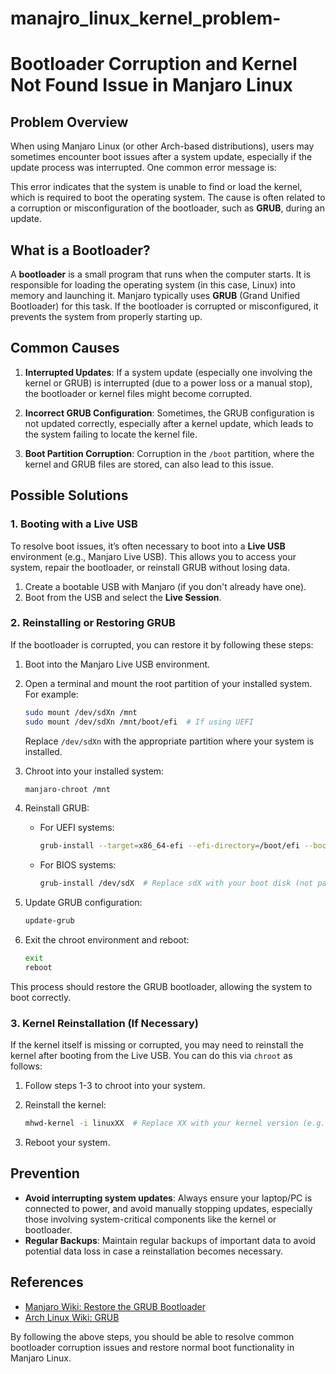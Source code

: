 # manajro_linux_kernel_problem-

# Bootloader Corruption and Kernel Not Found Issue in Manjaro Linux

## Problem Overview

When using Manjaro Linux (or other Arch-based distributions), users may sometimes encounter boot issues after a system update, especially if the update process was interrupted. One common error message is:


This error indicates that the system is unable to find or load the kernel, which is required to boot the operating system. The cause is often related to a corruption or misconfiguration of the bootloader, such as **GRUB**, during an update.

## What is a Bootloader?

A **bootloader** is a small program that runs when the computer starts. It is responsible for loading the operating system (in this case, Linux) into memory and launching it. Manjaro typically uses **GRUB** (Grand Unified Bootloader) for this task. If the bootloader is corrupted or misconfigured, it prevents the system from properly starting up.

## Common Causes

1. **Interrupted Updates**: If a system update (especially one involving the kernel or GRUB) is interrupted (due to a power loss or a manual stop), the bootloader or kernel files might become corrupted.
   
2. **Incorrect GRUB Configuration**: Sometimes, the GRUB configuration is not updated correctly, especially after a kernel update, which leads to the system failing to locate the kernel file.

3. **Boot Partition Corruption**: Corruption in the `/boot` partition, where the kernel and GRUB files are stored, can also lead to this issue.

## Possible Solutions

### 1. Booting with a Live USB

To resolve boot issues, it’s often necessary to boot into a **Live USB** environment (e.g., Manjaro Live USB). This allows you to access your system, repair the bootloader, or reinstall GRUB without losing data.

1. Create a bootable USB with Manjaro (if you don't already have one).
2. Boot from the USB and select the **Live Session**.

### 2. Reinstalling or Restoring GRUB

If the bootloader is corrupted, you can restore it by following these steps:

1. Boot into the Manjaro Live USB environment.
2. Open a terminal and mount the root partition of your installed system. For example:
    ```bash
    sudo mount /dev/sdXn /mnt
    sudo mount /dev/sdXn /mnt/boot/efi  # If using UEFI
    ```
    Replace `/dev/sdXn` with the appropriate partition where your system is installed.

3. Chroot into your installed system:
    ```bash
    manjaro-chroot /mnt
    ```

4. Reinstall GRUB:
    - For UEFI systems:
      ```bash
      grub-install --target=x86_64-efi --efi-directory=/boot/efi --bootloader-id=manjaro --recheck
      ```
    - For BIOS systems:
      ```bash
      grub-install /dev/sdX  # Replace sdX with your boot disk (not partition)
      ```

5. Update GRUB configuration:
    ```bash
    update-grub
    ```

6. Exit the chroot environment and reboot:
    ```bash
    exit
    reboot
    ```

This process should restore the GRUB bootloader, allowing the system to boot correctly.

### 3. Kernel Reinstallation (If Necessary)

If the kernel itself is missing or corrupted, you may need to reinstall the kernel after booting from the Live USB. You can do this via `chroot` as follows:

1. Follow steps 1-3 to chroot into your system.
2. Reinstall the kernel:
    ```bash
    mhwd-kernel -i linuxXX  # Replace XX with your kernel version (e.g., linux65)
    ```

3. Reboot your system.

## Prevention

- **Avoid interrupting system updates**: Always ensure your laptop/PC is connected to power, and avoid manually stopping updates, especially those involving system-critical components like the kernel or bootloader.
- **Regular Backups**: Maintain regular backups of important data to avoid potential data loss in case a reinstallation becomes necessary.

## References

- [Manjaro Wiki: Restore the GRUB Bootloader](https://wiki.manjaro.org/index.php/GRUB/Restore_the_GRUB_Bootloader)
- [Arch Linux Wiki: GRUB](https://wiki.archlinux.org/title/GRUB)

By following the above steps, you should be able to resolve common bootloader corruption issues and restore normal boot functionality in Manjaro Linux.
